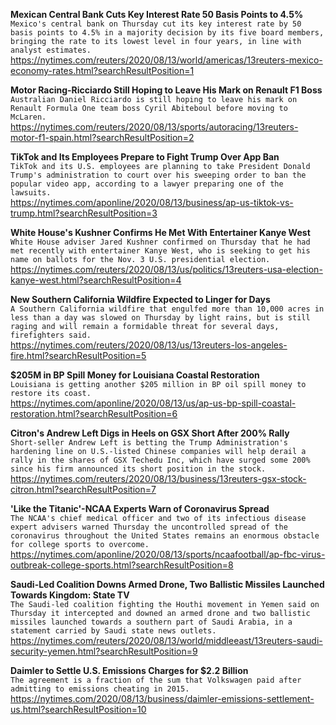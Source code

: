 **Mexican Central Bank Cuts Key Interest Rate 50 Basis Points to 4.5%**\
`Mexico's central bank on Thursday cut its key interest rate by 50 basis points to 4.5% in a majority decision by its five board members, bringing the rate to its lowest level in four years, in line with analyst estimates.`\
https://nytimes.com/reuters/2020/08/13/world/americas/13reuters-mexico-economy-rates.html?searchResultPosition=1

**Motor Racing-Ricciardo Still Hoping to Leave His Mark on Renault F1 Boss**\
`Australian Daniel Ricciardo is still hoping to leave his mark on Renault Formula One team boss Cyril Abiteboul before moving to McLaren.`\
https://nytimes.com/reuters/2020/08/13/sports/autoracing/13reuters-motor-f1-spain.html?searchResultPosition=2

**TikTok and Its Employees Prepare to Fight Trump Over App Ban**\
`TikTok and its U.S. employees are planning to take President Donald Trump's administration to court over his sweeping order to ban the popular video app, according to a lawyer preparing one of the lawsuits. `\
https://nytimes.com/aponline/2020/08/13/business/ap-us-tiktok-vs-trump.html?searchResultPosition=3

**White House's Kushner Confirms He Met With Entertainer Kanye West**\
`White House adviser Jared Kushner confirmed on Thursday that he had met recently with entertainer Kanye West, who is seeking to get his name on ballots for the Nov. 3 U.S. presidential election.`\
https://nytimes.com/reuters/2020/08/13/us/politics/13reuters-usa-election-kanye-west.html?searchResultPosition=4

**New Southern California Wildfire Expected to Linger for Days**\
`A Southern California wildfire that engulfed more than 10,000 acres in less than a day was slowed on Thursday by light rains, but is still raging and will remain a formidable threat for several days, firefighters said.`\
https://nytimes.com/reuters/2020/08/13/us/13reuters-los-angeles-fire.html?searchResultPosition=5

**$205M in BP Spill Money for Louisiana Coastal Restoration**\
`Louisiana is getting another $205 million in BP oil spill money to restore its coast. `\
https://nytimes.com/aponline/2020/08/13/us/ap-us-bp-spill-coastal-restoration.html?searchResultPosition=6

**Citron's Andrew Left Digs in Heels on GSX Short After 200% Rally**\
`Short-seller Andrew Left is betting the Trump Administration's hardening line on U.S.-listed Chinese companies will help derail a rally in the shares of GSX Techedu Inc, which have surged some 200% since his firm announced its short position in the stock.`\
https://nytimes.com/reuters/2020/08/13/business/13reuters-gsx-stock-citron.html?searchResultPosition=7

**'Like the Titanic'-NCAA Experts Warn of Coronavirus Spread**\
`The NCAA's chief medical officer and two of its infectious disease expert advisers warned Thursday the uncontrolled spread of the coronavirus throughout the United States remains an enormous obstacle for college sports to overcome.`\
https://nytimes.com/aponline/2020/08/13/sports/ncaafootball/ap-fbc-virus-outbreak-college-sports.html?searchResultPosition=8

**Saudi-Led Coalition Downs Armed Drone, Two Ballistic Missiles Launched Towards Kingdom: State TV**\
`The Saudi-led coalition fighting the Houthi movement in Yemen said on Thursday it intercepted and downed an armed drone and two ballistic missiles launched towards a southern part of Saudi Arabia, in a statement carried by Saudi state news outlets. `\
https://nytimes.com/reuters/2020/08/13/world/middleeast/13reuters-saudi-security-yemen.html?searchResultPosition=9

**Daimler to Settle U.S. Emissions Charges for $2.2 Billion**\
`The agreement is a fraction of the sum that Volkswagen paid after admitting to emissions cheating in 2015.`\
https://nytimes.com/2020/08/13/business/daimler-emissions-settlement-us.html?searchResultPosition=10

